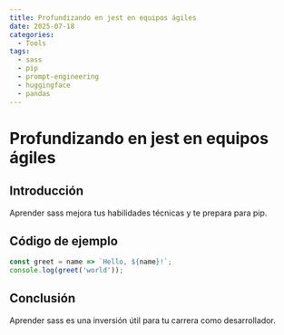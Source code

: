 ```yaml
---
title: Profundizando en jest en equipos ágiles
date: 2025-07-18
categories:
  - Tools
tags:
  - sass
  - pip
  - prompt-engineering
  - huggingface
  - pandas
---
```


# Profundizando en jest en equipos ágiles

## Introducción

Aprender sass mejora tus habilidades técnicas y te prepara para pip.

## Código de ejemplo

```javascript
const greet = name => `Hello, ${name}!`;
console.log(greet('world'));
```

## Conclusión

Aprender sass es una inversión útil para tu carrera como desarrollador.
